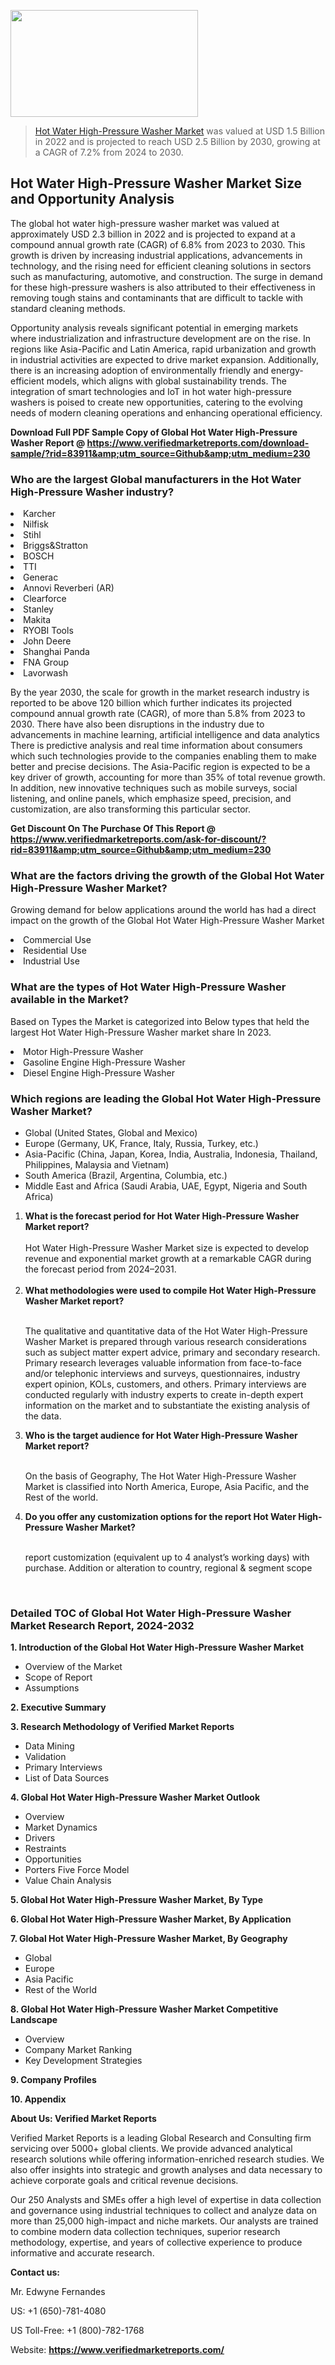 <img src="https://ffe5etoiles.com/wp-content/uploads/2024/12/MST1-300x171.png" alt="" width="300" height="171" class="alignnone size-medium wp-image-20088" /><blockquote><p><p><a href="https://www.verifiedmarketreports.com/download-sample/?rid=83911&utm_source=Github&utm_medium=230" target="_blank">Hot Water High-Pressure Washer Market</a> was valued at USD 1.5 Billion in 2022 and is projected to reach USD 2.5 Billion by 2030, growing at a CAGR of 7.2% from 2024 to 2030.</p></blockquote><p><h2>Hot Water High-Pressure Washer Market Size and Opportunity Analysis</h2><p>The global hot water high-pressure washer market was valued at approximately USD 2.3 billion in 2022 and is projected to expand at a compound annual growth rate (CAGR) of 6.8% from 2023 to 2030. This growth is driven by increasing industrial applications, advancements in technology, and the rising need for efficient cleaning solutions in sectors such as manufacturing, automotive, and construction. The surge in demand for these high-pressure washers is also attributed to their effectiveness in removing tough stains and contaminants that are difficult to tackle with standard cleaning methods.</p><p>Opportunity analysis reveals significant potential in emerging markets where industrialization and infrastructure development are on the rise. In regions like Asia-Pacific and Latin America, rapid urbanization and growth in industrial activities are expected to drive market expansion. Additionally, there is an increasing adoption of environmentally friendly and energy-efficient models, which aligns with global sustainability trends. The integration of smart technologies and IoT in hot water high-pressure washers is poised to create new opportunities, catering to the evolving needs of modern cleaning operations and enhancing operational efficiency.</p></p><p class=""><strong>Download Full PDF Sample Copy of Global Hot Water High-Pressure Washer Report @ <a href="https://www.verifiedmarketreports.com/download-sample/?rid=83911&amp;utm_source=Github&amp;utm_medium=230" target="_blank">https://www.verifiedmarketreports.com/download-sample/?rid=83911&amp;utm_source=Github&amp;utm_medium=230</a></strong></p><h3 id="" class="">Who are the largest Global manufacturers in the Hot Water High-Pressure Washer industry?</h3><p><li>Karcher</li><li> Nilfisk</li><li> Stihl</li><li> Briggs&Stratton</li><li> BOSCH</li><li> TTI</li><li> Generac</li><li> Annovi Reverberi (AR)</li><li> Clearforce</li><li> Stanley</li><li> Makita</li><li> RYOBI Tools</li><li> John Deere</li><li> Shanghai Panda</li><li> FNA Group</li><li> Lavorwash</li></p><div class=""><div class="" dir="" data-message-author-role="" data-message-id="" data-message-model-slug=""><div class=""><div class=""><div class=""><div class="" dir="" data-message-author-role="" data-message-id="" data-message-model-slug=""><div class=""><div class=""><p>By the year 2030, the scale for growth in the market research industry is reported to be above 120 billion which further indicates its projected compound annual growth rate (CAGR), of more than 5.8% from 2023 to 2030. There have also been disruptions in the industry due to advancements in machine learning, artificial intelligence and data analytics There is predictive analysis and real time information about consumers which such technologies provide to the companies enabling them to make better and precise decisions. The Asia-Pacific region is expected to be a key driver of growth, accounting for more than 35% of total revenue growth. In addition, new innovative techniques such as mobile surveys, social listening, and online panels, which emphasize speed, precision, and customization, are also transforming this particular sector.</p><p><strong>Get Discount On The Purchase Of This Report @&nbsp; <a href="https://www.verifiedmarketreports.com/ask-for-discount/?rid=83911&amp;utm_source=Github&amp;utm_medium=230" target="_blank">https://www.verifiedmarketreports.com/ask-for-discount/?rid=83911&amp;utm_source=Github&amp;utm_medium=230</a></strong></p></div></div></div></div></div></div></div></div><h3 id="" class="">What are the factors driving the growth of the Global Hot Water High-Pressure Washer Market?</h3><p id="" class="">Growing demand for below applications around the world has had a direct impact on the growth of the Global Hot Water High-Pressure Washer Market</p><p id="" class=""><li>Commercial Use</li><li> Residential Use</li><li> Industrial Use</li></p><h3 id="" class="">What are the types of Hot Water High-Pressure Washer available in the Market?</h3><p id="" class="">Based on Types the Market is categorized into Below types that held the largest Hot Water High-Pressure Washer market share In 2023.</p><p id="" class=""><li>Motor High-Pressure Washer</li><li> Gasoline Engine High-Pressure Washer</li><li> Diesel Engine High-Pressure Washer</li></p><h3 id="" class="">Which regions are leading the Global Hot Water High-Pressure Washer Market?</h3><ul><li>Global (United States, Global and Mexico)</li><li>Europe (Germany, UK, France, Italy, Russia, Turkey, etc.)</li><li>Asia-Pacific (China, Japan, Korea, India, Australia, Indonesia, Thailand, Philippines, Malaysia and Vietnam)</li><li>South America (Brazil, Argentina, Columbia, etc.)</li><li>Middle East and Africa (Saudi Arabia, UAE, Egypt, Nigeria and South Africa)</li></ul><p><ol><li><strong>What is the forecast period for Hot Water High-Pressure Washer Market report?<br /></strong><br /><span data-sheets-root="1" data-sheets-value="{&quot;1&quot;:2,&quot;2&quot;:&quot;XXXX size is expected to develop revenue and exponential market growth at a remarkable CAGR during the forecast period from 2024&ndash;2030.&quot;}" data-sheets-userformat="{&quot;2&quot;:12674,&quot;4&quot;:{&quot;1&quot;:2,&quot;2&quot;:16776960},&quot;10&quot;:2,&quot;11&quot;:0,&quot;15&quot;:&quot;Arial&quot;,&quot;16&quot;:12}">Hot Water High-Pressure Washer Market size is expected to develop revenue and exponential market growth at a remarkable CAGR during the forecast period from 2024&ndash;2031.</span><br /><br /></li><li><strong>What methodologies were used to compile Hot Water High-Pressure Washer Market report?<br /><br /></strong><p>The qualitative and quantitative data of the&nbsp;Hot Water High-Pressure Washer Market is prepared through various research considerations such as subject matter expert advice, primary and secondary research. Primary research leverages valuable information from face-to-face and/or telephonic interviews and surveys, questionnaires, industry expert opinion, KOLs, customers, and others. Primary interviews are conducted regularly with industry experts to create in-depth expert information on the market and to substantiate the existing analysis of the data.&nbsp;</p></li><li><strong>Who is the target audience for Hot Water High-Pressure Washer Market report?<br /><br /></strong><p>On the basis of Geography, The&nbsp;Hot Water High-Pressure Washer Market is classified into North America, Europe, Asia Pacific, and the Rest of the world.</p></li><li><strong>Do you offer any customization options for the report Hot Water High-Pressure Washer Market?<br /><br /></strong><p>report customization (equivalent up to 4 analyst&rsquo;s working days) with purchase. Addition or alteration to country, regional &amp; segment scope</p><p>&nbsp;</p></li></ol></p><h3 id="" class="">Detailed TOC of Global Hot Water High-Pressure Washer Market Research Report, 2024-2032</h3><p id="" class=""><strong>1. Introduction of the Global Hot Water High-Pressure Washer Market</strong></p><ul><li>Overview of the Market</li><li>Scope of Report</li><li>Assumptions</li></ul><p id="" class=""><strong>2. Executive Summary</strong></p><p id="" class=""><strong>3. Research Methodology of&nbsp;Verified Market Reports</strong></p><ul><li>Data Mining</li><li>Validation</li><li>Primary Interviews</li><li>List of Data Sources</li></ul><p id="" class=""><strong>4. Global Hot Water High-Pressure Washer Market Outlook</strong></p><ul><li>Overview</li><li>Market Dynamics</li><li>Drivers</li><li>Restraints</li><li>Opportunities</li><li>Porters Five Force Model</li><li>Value Chain Analysis</li></ul><p id="" class=""><strong>5. Global Hot Water High-Pressure Washer Market, By&nbsp;Type</strong></p><p id="" class=""><strong>6. Global Hot Water High-Pressure Washer Market, By Application</strong></p><p id="" class=""><strong>7. Global Hot Water High-Pressure Washer Market, By Geography</strong></p><ul><li>Global</li><li>Europe</li><li>Asia Pacific</li><li>Rest of the World</li></ul><p id="" class=""><strong>8. Global Hot Water High-Pressure Washer Market Competitive Landscape</strong></p><ul><li>Overview</li><li>Company Market Ranking</li><li>Key Development Strategies</li></ul><p id="" class=""><strong>9. Company Profiles</strong></p><p id="" class=""><strong>10. Appendix</strong></p><p id="" class=""><strong>About Us: Verified Market Reports</strong></p><p id="" class="">Verified Market Reports is a leading Global Research and Consulting firm servicing over 5000+ global clients. We provide advanced analytical research solutions while offering information-enriched research studies. We also offer insights into strategic and growth analyses and data necessary to achieve corporate goals and critical revenue decisions.</p><p id="" class="">Our 250 Analysts and SMEs offer a high level of expertise in data collection and governance using industrial techniques to collect and analyze data on more than 25,000 high-impact and niche markets. Our analysts are trained to combine modern data collection techniques, superior research methodology, expertise, and years of collective experience to produce informative and accurate research.</p><p id="" class=""><strong>Contact us:</strong></p><p id="" class="">Mr. Edwyne Fernandes</p><p id="" class="">US: +1 (650)-781-4080</p><p id="" class="">US Toll-Free: +1 (800)-782-1768</p><p id="" class="">Website: <a target="" data-test-app-aware-link=""><strong>https://www.verifiedmarketreports.com/</strong></a></p>
